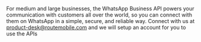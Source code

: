 For medium and large businesses, the WhatsApp Business API powers your communication with customers all over the world, so you can connect with them on WhatsApp in a simple, secure, and reliable way. Connect with us at product-desk@routemobile.com and we will setup an account for you to use the APIs
